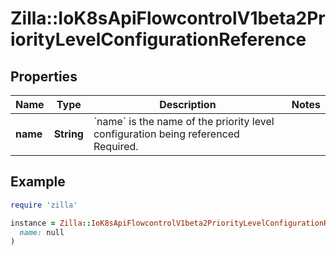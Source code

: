 # Zilla::IoK8sApiFlowcontrolV1beta2PriorityLevelConfigurationReference

## Properties

| Name | Type | Description | Notes |
| ---- | ---- | ----------- | ----- |
| **name** | **String** | &#x60;name&#x60; is the name of the priority level configuration being referenced Required. |  |

## Example

```ruby
require 'zilla'

instance = Zilla::IoK8sApiFlowcontrolV1beta2PriorityLevelConfigurationReference.new(
  name: null
)
```

